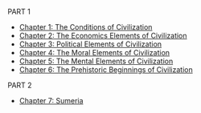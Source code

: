 PART 1 
  * [Chapter 1: The Conditions of Civilization](./the-story-of-civilization/our-oriental-heritage/chapter-01)
  * [Chapter 2: The Economics Elements of Civilization](./the-story-of-civilization/our-oriental-heritage/chapter-02)
  * [Chapter 3: Political Elements of Civilization](./the-story-of-civilization/our-oriental-heritage/chapter-03)
  * [Chapter 4: The Moral Elements of Civilization](./the-story-of-civilization/our-oriental-heritage/chapter-04)
  * [Chapter 5: The Mental Elements of Civilization](./the-story-of-civilization/our-oriental-heritage/chapter-05)
  * [Chapter 6: The Prehistoric Beginnings of Civilization](./the-story-of-civilization/our-oriental-heritage/chapter-06)

PART 2
  * [Chapter 7: Sumeria](./the-story-of-civilization/our-oriental-heritage/chapter-07)
